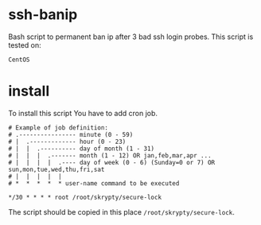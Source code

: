 ssh-banip
=========

Bash script to permanent ban ip after 3 bad ssh login probes.
This script is tested on:

```
CentOS
```


install
=========

To install this script You have to add cron job.

```
# Example of job definition:
# .---------------- minute (0 - 59)
# |  .------------- hour (0 - 23)
# |  |  .---------- day of month (1 - 31)
# |  |  |  .------- month (1 - 12) OR jan,feb,mar,apr ...
# |  |  |  |  .---- day of week (0 - 6) (Sunday=0 or 7) OR sun,mon,tue,wed,thu,fri,sat
# |  |  |  |  |
# *  *  *  *  * user-name command to be executed

*/30 * * * * root /root/skrypty/secure-lock
```

The script should be copied in this place `/root/skrypty/secure-lock`.
